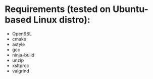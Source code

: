  # Requirements (tested on Ubuntu-based Linux distro):
 - OpenSSL
 - cmake
 - astyle
 - gcc
 - ninja-build
 - unzip
 - xsltproc
 - valgrind